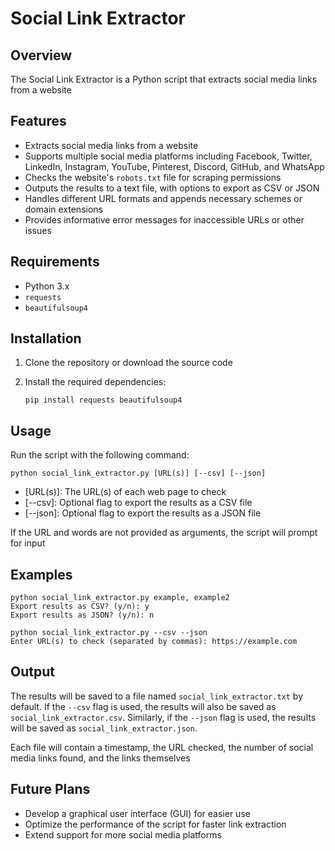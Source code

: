 # Social Link Extractor

## Overview

The Social Link Extractor is a Python script that extracts social media links from a website

## Features

- Extracts social media links from a website
- Supports multiple social media platforms including Facebook, Twitter, LinkedIn, Instagram, YouTube, Pinterest, Discord, GitHub, and WhatsApp
- Checks the website's `robots.txt` file for scraping permissions
- Outputs the results to a text file, with options to export as CSV or JSON
- Handles different URL formats and appends necessary schemes or domain extensions
- Provides informative error messages for inaccessible URLs or other issues

## Requirements

- Python 3.x
- `requests`
- `beautifulsoup4`

## Installation

1. Clone the repository or download the source code
2. Install the required dependencies:

    `pip install requests beautifulsoup4`

## Usage

Run the script with the following command:

`python social_link_extractor.py [URL(s)] [--csv] [--json]`

- [URL(s)]: The URL(s) of each web page to check
- [--csv]: Optional flag to export the results as a CSV file
- [--json]: Optional flag to export the results as a JSON file

If the URL and words are not provided as arguments, the script will prompt for input

## Examples

```
python social_link_extractor.py example, example2
Export results as CSV? (y/n): y
Export results as JSON? (y/n): n
```
```
python social_link_extractor.py --csv --json
Enter URL(s) to check (separated by commas): https://example.com
```

## Output

The results will be saved to a file named `social_link_extractor.txt` by default. If the `--csv` flag is used, the results will also be saved as `social_link_extractor.csv`. Similarly, if the `--json` flag is used, the results will be saved as `social_link_extractor.json`.

Each file will contain a timestamp, the URL checked, the number of social media links found, and the links themselves

## Future Plans

- Develop a graphical user interface (GUI) for easier use
- Optimize the performance of the script for faster link extraction
- Extend support for more social media platforms

